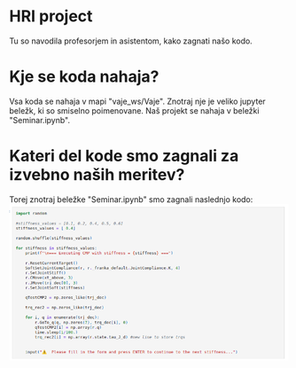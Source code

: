 # HRI project

Tu so navodila profesorjem in asistentom, kako zagnati našo kodo.
# Kje se koda nahaja?
Vsa koda se nahaja v mapi "vaje_ws/Vaje". Znotraj nje je veliko jupyter beležk, ki so smiselno poimenovane. Naš projekt se nahaja v beležki
"Seminar.ipynb".
# Kateri del kode smo zagnali za izvebno naših meritev?
Torej znotraj beležke "Seminar.ipynb" smo zagnali naslednjo kodo:
![image_alt](https://github.com/Karel122/hri/blob/main/images/Screenshot%20from%202025-05-28%2009-24-35.png)
